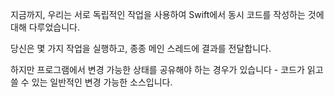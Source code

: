 지금까지, 우리는 서로 독립적인 작업을 사용하여 Swift에서 동시 코드를 작성하는 것에 대해 다루었습니다.

당신은 몇 가지 작업을 실행하고, 종종 메인 스레드에 결과를 전달합니다.

하지만 프로그램에서 변경 가능한 상태를 공유해야 하는 경우가 있습니다 - 코드가 읽고 쓸 수 있는 일반적인 변경 가능한 소스입니다.  